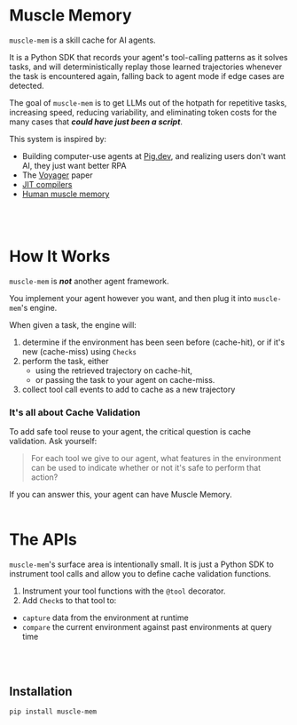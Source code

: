 # Muscle Memory

`muscle-mem` is a skill cache for AI agents.

It is a Python SDK that records your agent's tool-calling patterns as it solves tasks, and will deterministically replay those learned trajectories whenever the task is encountered again, falling back to agent mode if edge cases are detected.

The goal of `muscle-mem` is to get LLMs out of the hotpath for repetitive tasks, increasing speed, reducing variability, and eliminating token costs for the many cases that ***could have just been a script***.

This system is inspired by:
- Building computer-use agents at [Pig.dev](https://pig.dev), and realizing users don't want AI, they just want better RPA
- The [Voyager](https://arxiv.org/abs/2305.16291) paper
- [JIT compilers](https://en.wikipedia.org/wiki/Just-in-time_compilation)
- [Human muscle memory](https://en.wikipedia.org/wiki/Muscle_memory)

<br>
<br>

# How It Works

`muscle-mem` is ***not*** another agent framework. 

You implement your agent however you want, and then plug it into `muscle-mem`'s engine.

When given a task, the engine will:
1. determine if the environment has been seen before (cache-hit), or if it's new (cache-miss) using `Checks`
2. perform the task, either
   - using the retrieved trajectory on cache-hit,
   - or passing the task to your agent on cache-miss.
3. collect tool call events to add to cache as a new trajectory


### It's all about Cache Validation

To add safe tool reuse to your agent, the critical question is cache validation. Ask yourself:
> For each tool we give to our agent, what features in the environment can be used to indicate whether or not it's safe to perform that action?

If you can answer this, your agent can have Muscle Memory.
<br>
<br>

# The APIs

`muscle-mem`'s surface area is intentionally small. It is just a Python SDK to instrument tool calls and allow you to define cache validation functions.

1. Instrument your tool functions with the `@tool` decorator.
2. Add `Check`s to that tool to:
  - `capture` data from the environment at runtime
  - `compare` the current environment against past environments at query time

<br>
<br>

## Installation


`pip install muscle-mem`

